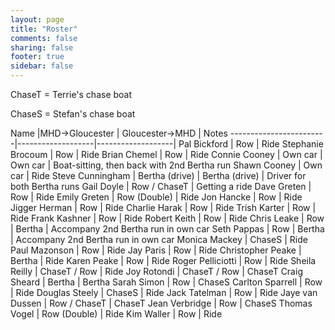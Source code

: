 ```yaml
---
layout: page
title: "Roster"
comments: false
sharing: false
footer: true
sidebar: false
---
```


ChaseT = Terrie's chase boat

ChaseS = Stefan's chase boat

Name					|MHD->Gloucester	| Gloucester->MHD	| Notes
------------------------|-------------------|-------------------| 
Pal Bickford			| Row				| Ride
Stephanie Brocoum		| Row				| Ride
Brian Chemel			| Row				| Ride
Connie Cooney			| Own car			| Own car			| Boat-sitting, then back with 2nd Bertha run
Shawn Cooney			| Own car			| Ride
Steve Cunningham		| Bertha (drive)	| Bertha (drive)	| Driver for both Bertha runs
Gail Doyle				| Row / ChaseT		| Getting a ride
Dave Greten				| Row				| Ride
Emily Greten			| Row (Double)		| Ride
Jon Hancke				| Row				| Ride
Jigger Herman			| Row				| Ride
Charlie Harak			| Row				| Ride
Trish Karter			| Row				| Ride
Frank Kashner			| Row				| Ride
Robert Keith			| Row				| Ride
Chris Leake				| Row				| Bertha 			| Accompany 2nd Bertha run in own car
Seth Pappas				| Row				| Bertha			| Accompany 2nd Bertha run in own car
Monica Mackey			| ChaseS			| Ride
Paul Mazonson			| Row				| Ride
Jay Paris				| Row				| Ride
Christopher Peake		| Bertha			| Ride
Karen Peake				| Row				| Ride
Roger Pelliciotti		| Row				| Ride
Sheila Reilly			| ChaseT / Row		| Ride
Joy Rotondi				| ChaseT / Row		| ChaseT
Craig Sheard			| Bertha			| Bertha
Sarah Simon				| Row				| ChaseS
Carlton Sparrell		| Row				| Ride
Douglas Steely			| ChaseS			| Ride
Jack Tatelman			| Row				| Ride
Jaye van Dussen			| Row / ChaseT		| ChaseT
Jean Verbridge			| Row				| ChaseS
Thomas Vogel			| Row (Double)		| Ride
Kim Waller				| Row				| Ride

